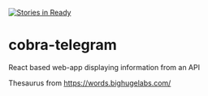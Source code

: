 [![Stories in Ready](https://badge.waffle.io/kamon-harrell/cobra-telegram.png?label=ready&title=Ready)](https://waffle.io/kamon-harrell/cobra-telegram)
# cobra-telegram
React based web-app displaying information from an API

Thesaurus from https://words.bighugelabs.com/
